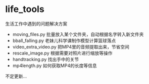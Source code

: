 # life_tools
生活工作中遇到的问题解决方案

- moving_files.py
  批量放入某个文件夹，自动根据名字转入新文件夹
- bball_falling.py
  老妹儿科学课制作模型计算篮球落点
- video_extra_video.py
  把MP4里的音频提取出来，节省空间
- rescale_image.py
  根据需要对照片进行缩放等操作
- handtracking.py
  找出手中的关节
- mp4length.py
  如何获取MP4的长度等信息

不定更新...
